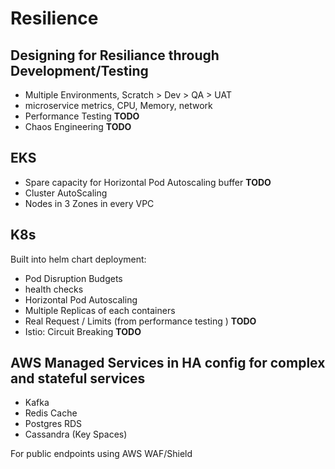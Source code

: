 # Resilience

## Designing for Resiliance through Development/Testing

- Multiple Environments, Scratch > Dev > QA > UAT
- microservice metrics, CPU, Memory, network
- Performance Testing  **TODO**
- Chaos Engineering **TODO**

## EKS

- Spare capacity for Horizontal Pod Autoscaling buffer **TODO**
- Cluster AutoScaling
- Nodes in 3 Zones in every VPC


## K8s

Built into helm chart deployment:

- Pod Disruption Budgets
- health checks
- Horizontal Pod Autoscaling
- Multiple Replicas of each containers
- Real Request / Limits (from performance testing ) **TODO**
- Istio: Circuit Breaking **TODO**

## AWS Managed Services in HA config for complex and stateful services

- Kafka
- Redis Cache
- Postgres RDS
- Cassandra (Key Spaces)

For public endpoints using AWS WAF/Shield
